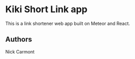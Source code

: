 # Kiki Short Link app

This is a link shortener web app built on Meteor and React.

## Authors
Nick Carmont
